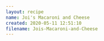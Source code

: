 ```yaml
---
layout: recipe
name: Joi's Macaroni and Cheese
created: 2020-05-11 12:51:10
filename: Jois-Macaroni-and-Cheese
---
```

